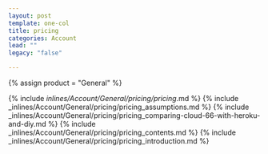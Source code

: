 ```yaml
---
layout: post
template: one-col
title: pricing
categories: Account
lead: ""
legacy: "false"

---
```

{% assign product = "General" %}

{% include _inlines/Account/General/pricing/pricing_.md %}
{% include _inlines/Account/General/pricing/pricing_assumptions.md %}
{% include _inlines/Account/General/pricing/pricing_comparing-cloud-66-with-heroku-and-diy.md %}
{% include _inlines/Account/General/pricing/pricing_contents.md %}
{% include _inlines/Account/General/pricing/pricing_introduction.md %}
